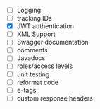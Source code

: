 - [ ] Logging
- [ ] tracking IDs
- [x] JWT authentication
- [ ] XML Support
- [ ] Swagger documentation
- [ ] comments
- [ ] Javadocs
- [ ] roles/access levels
- [ ] unit testing
- [ ] reformat code
- [ ] e-tags
- [ ] custom response headers